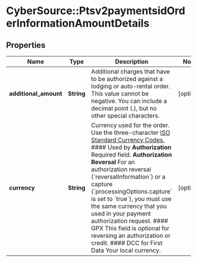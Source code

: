 # CyberSource::Ptsv2paymentsidOrderInformationAmountDetails

## Properties
Name | Type | Description | Notes
------------ | ------------- | ------------- | -------------
**additional_amount** | **String** | Additional charges that have to be authorized against a lodging or auto-rental order. This value cannot be negative. You can include a decimal point (.), but no other special characters.  | [optional] 
**currency** | **String** | Currency used for the order. Use the three-character [ISO Standard Currency Codes.](http://apps.cybersource.com/library/documentation/sbc/quickref/currencies.pdf)  #### Used by **Authorization** Required field.  **Authorization Reversal** For an authorization reversal (&#x60;reversalInformation&#x60;) or a capture (&#x60;processingOptions.capture&#x60; is set to &#x60;true&#x60;), you must use the same currency that you used in your payment authorization request.  #### GPX This field is optional for reversing an authorization or credit.  #### DCC for First Data Your local currency.  | [optional] 


